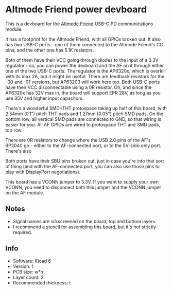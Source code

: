 # Altmode Friend power devboard

This is a devboard for the [Altmode Friend](https://github.com/CRImier/MyKiCad/tree/master/Peripherals/altmode_friend) USB-C
PD communications module.

It has a footprint for the Altmode Friend, with all GPIOs broken out.
It also has two USB-C ports - one of them connected to the Altmode Friend's CC pins,
and the other one has 5.1K resistors.

Both of them have their VCC going through diodes to the input of a 3.3V regulator -
so, you can power the devboard and the AF on it through either one of the two USB-C ports.
The regulator is the AP6320x, which is overkill with its max 2A, but it might be useful.
There are feedback resistors for the -00 and -01 versions, but AP63203 will work here too.
Both USB-C ports have their VCC disconnectable using a 0R resistor. Oh, and since the AP6320x
has 32V max in, the board will support EPR 28V, as long as you use 35V and higher input capacitors.

There's a wonderful SMD+THT protospace taking up half of this board, with 2.54mm (0.1") pitch THT pads
and 1.27mm (0.05") pitch SMD pads. On the bottom row, all vertical SMD pads are connected to GND,
so that wiring is easier for you. All AF GPIOs are wired to protospace THT and SMD pads, top row.

There are 0R resistors to change where the USB 2.0 pins of the AF's RP2040 go - 
either to the AF-connected port, or to the 5V-sink-only port. There's also 

Both ports have their SBU pins broken out, just in case you're into that sort of thing
(and with the AF-connected port, you can also use those pins to play with DisplayPort negotiations).

This board has a VCONN jumper to 3.3V. If you want to supply your own VCONN, you need to disconnect
both this jumper and the VCONN jumper on the AF module.

## Notes

- Signal names are silkscreened on the board, top and bottom layers.
- I recommend a stencil for assembling this board, but it's not strictly required.

## Info

- Software: Kicad 6
- Version: 1
- PCB size: w*h
- Layer count: 2
- Recommended thickness: t
